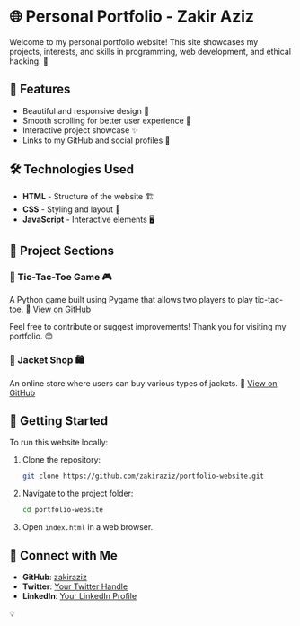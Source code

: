 # 🌐 Personal Portfolio - Zakir Aziz

Welcome to my personal portfolio website! This site showcases my projects, interests, and skills in programming, web development, and ethical hacking. 🚀

## 📌 Features
- Beautiful and responsive design 🌟
- Smooth scrolling for better user experience 🎯
- Interactive project showcase ✨
- Links to my GitHub and social profiles 🔗

## 🛠️ Technologies Used
- **HTML** - Structure of the website 🏗️
- **CSS** - Styling and layout 🎨
- **JavaScript** - Interactive elements 🖥️

## 📂 Project Sections
### 🔹 Tic-Tac-Toe Game 🎮
A Python game built using Pygame that allows two players to play tic-tac-toe.
🔗 [View on GitHub](https://github.com/zakiraziz/tic-tac-toe)

 Feel free to contribute or suggest improvements! Thank you for visiting my portfolio. 😊

### 🔹 Jacket Shop 🛍️
An online store where users can buy various types of jackets.
🔗 [View on GitHub](https://github.com/zakiraziz/fractal-tree)

## 🚀 Getting Started
To run this website locally:
1. Clone the repository:
   ```bash
   git clone https://github.com/zakiraziz/portfolio-website.git
   ```
2. Navigate to the project folder:
   ```bash
   cd portfolio-website
   ```
3. Open `index.html` in a web browser.

## 📢 Connect with Me
- **GitHub**: [zakiraziz](https://github.com/zakiraziz)
- **Twitter**: [Your Twitter Handle](https://twitter.com/yourhandle)
- **LinkedIn**: [Your LinkedIn Profile](https://linkedin.com/in/yourhandle)

💡
